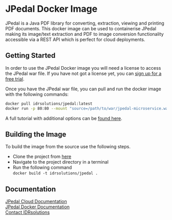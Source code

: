# JPedal Docker Image #

JPedal is a Java PDF library for converting, extraction, viewing and printing PDF documents. This docker image can be used to containerise JPedal making its image/text extraction and PDF to image conversion functionality accessible via a REST API which is perfect for cloud deployments.

## Getting Started ##

In order to use the JPedal Docker image you will need a license to access the JPedal war file. If you have not got a license yet, you can [sign up for a free trial](https://www.idrsolutions.com/jpedal/trial-download).

Once you have the JPedal war file, you can pull and run the docker image with the following commands:
```bash
docker pull idrsolutions/jpedal:latest
docker run -p 80:80 --mount "source=/path/to/war/jpedal-microservice.war,target=/usr/local/tomcat/webapps/ROOT.war,type=bind" idrsolutions/jpedal
```
A full tutorial with additional options can be [found here](https://support.idrsolutions.com/jpedal/tutorials/cloud/docker/deploy-jpedal-on-docker).

## Building the Image ##

To build the image from the source use the following steps.

- Clone the project from [here](https://github.com/idrsolutions/jpedal-docker)
- Navigate to the project directory in a terminal
- Run the following command  
  ```docker build -t idrsolutions/jpedal .```

## Documentation ## 

[JPedal Cloud Documentation](https://support.idrsolutions.com/jpedal/host-a-web-service/)  
[JPedal Docker Documentation](https://support.idrsolutions.com/jpedal/host-docker-web-service/)  
[Contact IDRsolutions](https://www.idrsolutions.com/contact-us)